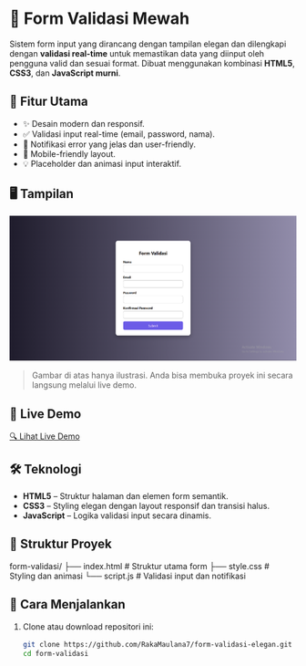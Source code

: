 # 🌟 Form Validasi Mewah

Sistem form input yang dirancang dengan tampilan elegan dan dilengkapi dengan **validasi real-time** untuk memastikan data yang diinput oleh pengguna valid dan sesuai format. Dibuat menggunakan kombinasi **HTML5**, **CSS3**, dan **JavaScript murni**.

## 🚀 Fitur Utama

- ✨ Desain modern dan responsif.
- ✅ Validasi input real-time (email, password, nama).
- 🔔 Notifikasi error yang jelas dan user-friendly.
- 📱 Mobile-friendly layout.
- 💡 Placeholder dan animasi input interaktif.

## 🖥️ Tampilan

![Preview Form Validasi](form.png)

> Gambar di atas hanya ilustrasi. Anda bisa membuka proyek ini secara langsung melalui live demo.

## 🔗 Live Demo

[🔍 Lihat Live Demo](https://example.com/form-validasi)

## 🛠️ Teknologi

- **HTML5** – Struktur halaman dan elemen form semantik.
- **CSS3** – Styling elegan dengan layout responsif dan transisi halus.
- **JavaScript** – Logika validasi input secara dinamis.

## 📁 Struktur Proyek
form-validasi/
├── index.html # Struktur utama form
├── style.css # Styling dan animasi
└── script.js # Validasi input dan notifikasi


## 📌 Cara Menjalankan

1. Clone atau download repositori ini:
   ```bash
   git clone https://github.com/RakaMaulana7/form-validasi-elegan.git
   cd form-validasi

